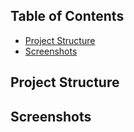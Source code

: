 ## Table of Contents

- [Project Structure](#Project-Structure)
- [Screenshots](#Screenshots)

## Project Structure

## Screenshots
